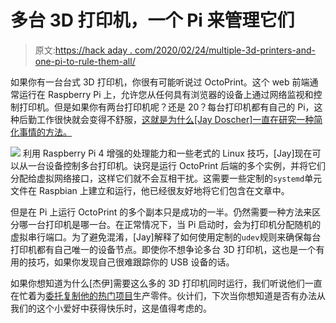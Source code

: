 # 多台 3D 打印机，一个 Pi 来管理它们

> 原文:[https://hack aday . com/2020/02/24/multiple-3d-printers-and-one-pi-to-rule-them-all/](https://hackaday.com/2020/02/24/multiple-3d-printers-and-one-pi-to-rule-them-all/)

如果你有一台台式 3D 打印机，你很有可能听说过 OctoPrint。这个 web 前端通常运行在 Raspberry Pi 上，允许您从任何具有浏览器的设备上通过网络监视和控制打印机。但是如果你有两台打印机呢？还是 20？每台打印机都有自己的 Pi，这种后勤工作很快就会变得不舒服，[这就是为什么[Jay Doscher]一直在研究一种简化事情的方法。](https://back7.co/home/scaling-octoprint-with-a-raspberry-pi)

[![](../Images/733104ae40dcc242a7e989c1bab1db53.png)](https://hackaday.com/wp-content/uploads/2020/02/multiocto_detail.jpg) 利用 Raspberry Pi 4 增强的处理能力和一些老式的 Linux 技巧，[Jay]现在可以从一台设备控制多台打印机。诀窍是运行 OctoPrint 后端的多个实例，并将它们分配给虚拟网络接口，这样它们就不会互相干扰。这需要一些定制的`systemd`单元文件在 Raspbian 上建立和运行，他已经很友好地将它们包含在文章中。

但是在 Pi 上运行 OctoPrint 的多个副本只是成功的一半。仍然需要一种方法来区分哪一台打印机是哪一台。在正常情况下，当 Pi 启动时，会为打印机分配随机的虚拟串行端口。为了避免混淆，[Jay]解释了如何使用定制的`udev`规则来确保每台打印机都有自己唯一的设备节点。即使你不想争论多台 3D 打印机，这也是一个有用的技巧，如果你发现自己很难跟踪你的 USB 设备的话。

如果你想知道为什么[杰伊]需要这么多的 3D 打印机同时运行，我们听说他们一直在忙着为[委托复制他的热门项目](https://hackaday.com/2020/01/24/a-raspberry-pi-terminal-thats-always-within-reach/)生产零件。伙计们，下次当你想知道是否有办法从我们的这个小爱好中获得快乐时，这是值得考虑的。